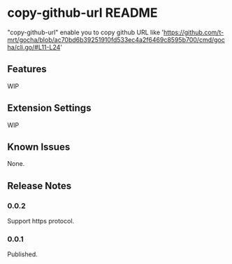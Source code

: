 # copy-github-url README

"copy-github-url" enable you to copy github URL like 'https://github.com/t-mrt/gocha/blob/ac70bd6b39251910fd533ec4a2f6469c8595b700/cmd/gocha/cli.go/#L11-L24'

## Features

WIP

## Extension Settings

WIP

## Known Issues

None.

## Release Notes

### 0.0.2
Support https protocol.

### 0.0.1

Published.
